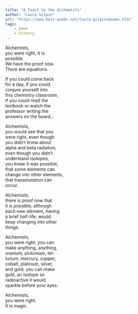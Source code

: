 ```yaml
---
title: "A Toast to the Alchemists"
author: "Laura Gilpin"
url: "https://www.best-poems.net/laura-gilpin/poems.html"
tags: 
    - poem
    - history
---
```


Alchemists,<br>
you were right, it is<br>
possible.<br>
We have the proof now.<br>
There are equations.<br>

If you could come back<br>
for a day, if you could<br>
conjure yourself into<br>
this chemistry classroom,<br>
if you could read the<br>
textbook or watch the<br>
professor writing the<br>
answers on the board…<br>

Alchemists,<br>
you would see that you<br>
were right, even though<br>
you didn’t know about<br>
alpha and beta radiation,<br>
even though you didn’t<br>
understand isotopes,<br>
you knew it was possible,<br>
that some elements can<br>
change into other elements,<br>
that transmutation can<br>
occur.<br>

Alchemists,<br>
there is proof now that<br>
it is possible, although<br>
each new element, having<br>
a brief half-life, would<br>
keep changing into other<br>
things.<br>

Alchemists,<br>
you were right, you can<br>
make anything, anything,<br>
uranium, plutonium, tel-<br>
lurium, mercury, copper,<br>
cobalt, platinum, silver,<br>
and gold, you can make<br>
gold, an isotope so<br>
radioactive it would<br>
sparkle before your eyes.<br>

Alchemists,<br>
you were right.<br>
It is magic.